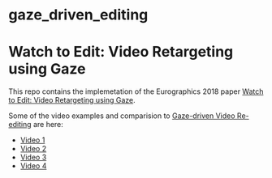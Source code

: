 # gaze_driven_editing


Watch to Edit: Video Retargeting using Gaze
===========================================
This repo contains the implemetation of the Eurographics 2018 paper [Watch to Edit: Video Retargeting using Gaze](https://onlinelibrary.wiley.com/doi/abs/10.1111/cgf.13354).

Some of the video examples and comparision to [Gaze-driven Video Re-editing](https://www.cise.ufl.edu/~ejain/VideoRe-editing.html) are here:
* [Video 1](https://youtu.be/Tyre691Q8Cg)
* [Video 2](https://youtu.be/8O387aZ059Y)
* [Video 3](https://youtu.be/mGNh3Z1NrLQ)
* [Video 4](https://youtu.be/4IoAYg0YXKE)
